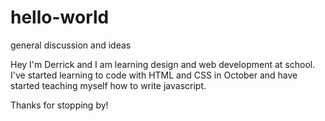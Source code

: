 # hello-world
general discussion and ideas

Hey I'm Derrick and I am learning design and web development at school. I've started learning to code with HTML and CSS in October
and have started teaching myself how to write javascript.

Thanks for stopping by!
